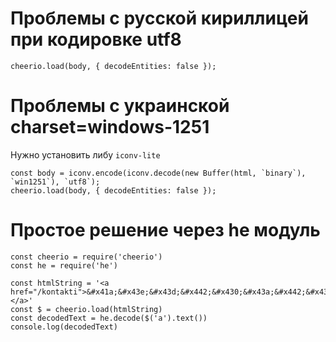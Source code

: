 # Проблемы с русской кириллицей при кодировке utf8
```
cheerio.load(body, { decodeEntities: false });
```

# Проблемы с украинской charset=windows-1251
Нужно установить либу `iconv-lite`
```
const body = iconv.encode(iconv.decode(new Buffer(html, `binary`), `win1251`), `utf8`);
cheerio.load(body, { decodeEntities: false });
```
# Простое решение через he модуль
```
const cheerio = require('cheerio')
const he = require('he')

const htmlString = '<a href="/kontakti">&#x41a;&#x43e;&#x43d;&#x442;&#x430;&#x43a;&#x442;&#x438;</a>'
const $ = cheerio.load(htmlString)
const decodedText = he.decode($('a').text())
console.log(decodedText)
```
